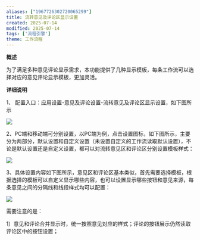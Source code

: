 ```yaml
---
aliases: ["1967726302720065299"]
title: 流转意见及评论区显示设置
created: 2025-07-14
modified: 2025-07-14
tags: ['流程引擎']
theme: 工作流程
---
```


**概述**

为了满足多种意见评论显示需求，本功能提供了几种显示模板，每条工作流可以选择对应的意见评论显示模板，更加灵活。

**详细说明**

1、 配置入口：应用设置-意见及评论设置-流转意见及评论区显示设置，如下图所示

![](https://myhelpdoc.oss-cn-heyuan.aliyuncs.com/mdimages/1147b7274885dc070f50373fe1685844.jpg)

2、PC端和移动端可分别设置，以PC端为例，点击设置图标，如下图所示，主要分为两部分，默认设置和自定义设置（未设置自定义的工作流读取默认设置），不论是默认设置还是自定义设置，都可以对流转意见区和评论区分别设置模板样式：

![](https://myhelpdoc.oss-cn-heyuan.aliyuncs.com/mdimages/cc31d6f4adb7d78b51f2d96feebc14a1.jpg)

3、具体设置内容如下图所示，意见区和评论区基本类似，首先需要选择模板，根据选择的模板可以自定义显示哪些内容，也可以设置显示哪些按钮和意见来源，每条意见之间的分隔线和线段样式均可以配置：

![](https://myhelpdoc.oss-cn-heyuan.aliyuncs.com/mdimages/a252581ca842966e5fee478ac06be120.jpg)

需要注意的是：

1）意见和评论合并显示时，统一按照意见对应的样式；评论的按钮展示仍然读取评论区中的按钮设置；


